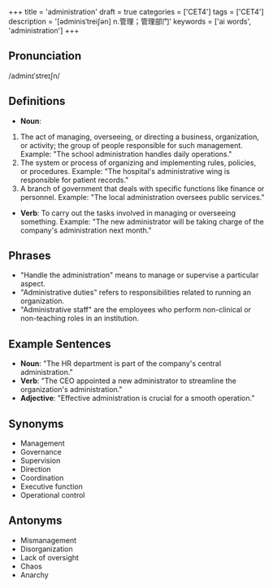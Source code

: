 +++
title = 'administration'
draft = true
categories = ['CET4']
tags = ['CET4']
description = '[ədminisˈtrei∫ən] n.管理；管理部门'
keywords = ['ai words', 'administration']
+++

## Pronunciation
/adminɪˈstreɪʃn/

## Definitions
- **Noun**: 
1. The act of managing, overseeing, or directing a business, organization, or activity; the group of people responsible for such management. Example: "The school administration handles daily operations."
2. The system or process of organizing and implementing rules, policies, or procedures. Example: "The hospital's administrative wing is responsible for patient records."
3. A branch of government that deals with specific functions like finance or personnel. Example: "The local administration oversees public services."

- **Verb**: To carry out the tasks involved in managing or overseeing something. Example: "The new administrator will be taking charge of the company's administration next month."

## Phrases
- "Handle the administration" means to manage or supervise a particular aspect.
- "Administrative duties" refers to responsibilities related to running an organization.
- "Administrative staff" are the employees who perform non-clinical or non-teaching roles in an institution.

## Example Sentences
- **Noun**: "The HR department is part of the company's central administration."
- **Verb**: "The CEO appointed a new administrator to streamline the organization's administration."
- **Adjective**: "Effective administration is crucial for a smooth operation."

## Synonyms
- Management
- Governance
- Supervision
- Direction
- Coordination
- Executive function
- Operational control

## Antonyms
- Mismanagement
- Disorganization
- Lack of oversight
- Chaos
- Anarchy
